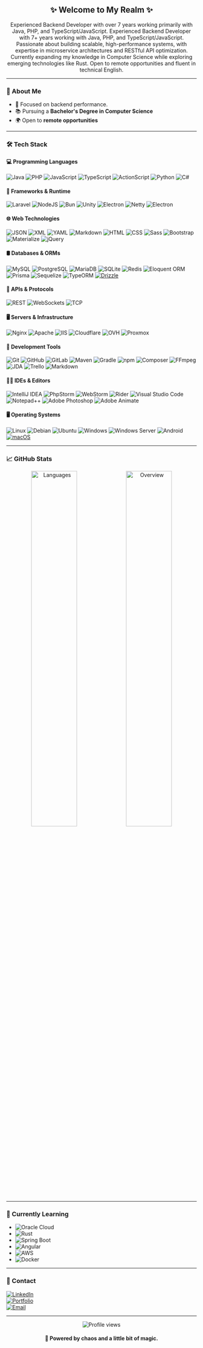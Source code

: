 <h2 align="center">✨ Welcome to My Realm ✨</h2>

<p align="center">
  Experienced Backend Developer with over 7 years working primarily with Java, PHP, and TypeScript/JavaScript.
  Experienced Backend Developer with 7+ years working with Java, PHP, and TypeScript/JavaScript. Passionate about building scalable, high-performance systems, with expertise in microservice architectures and RESTful API optimization. Currently expanding my knowledge in Computer Science while exploring emerging technologies like Rust. Open to remote opportunities and fluent in technical English.
</p>

---

### 🧙 About Me

- 🎯 Focused on backend performance.
- 📚 Pursuing a **Bachelor's Degree in Computer Science**
- 🌍 Open to **remote opportunities**

---

### 🛠️ Tech Stack

#### 💻 Programming Languages
![Java](https://img.shields.io/badge/Java-ED8B00?style=flat&logo=openjdk&logoColor=white)
![PHP](https://img.shields.io/badge/php-%23777BB4.svg?&logo=php&logoColor=white)
![JavaScript](https://img.shields.io/badge/JavaScript-F7DF1E?style=flat&logo=javascript&logoColor=black)
![TypeScript](https://img.shields.io/badge/TypeScript-007ACC?style=flat&logo=typescript&logoColor=white)
![ActionScript](https://img.shields.io/badge/ActionScript-FF0000?style=flat&logoColor=white)
![Python](https://img.shields.io/badge/Python-3670A0?style=flat&logo=python&logoColor=ffdd54)
![C#](https://custom-icon-badges.demolab.com/badge/C%23-%23239120.svg?logo=cshrp&logoColor=white)

#### 🚀 Frameworks & Runtime
![Laravel](https://img.shields.io/badge/Laravel-%23FF2D20.svg?logo=laravel&logoColor=white)
![NodeJS](https://img.shields.io/badge/Node.js-6DA55F?logo=node.js&logoColor=white)
![Bun](https://img.shields.io/badge/Bun-FFCC33?style=flat&logo=bun&logoColor=black)
![Unity](https://img.shields.io/badge/Unity-%23000000.svg?logo=unity&logoColor=white)
![Electron](https://img.shields.io/badge/Electron-47848F?style=flat&logo=electron&logoColor=white)
![Netty](https://img.shields.io/badge/Netty-000000?style=flat)
![Electron](https://img.shields.io/badge/Electron-2B2E3A?logo=electron&logoColor=fff)

#### 🌐 Web Technologies
![JSON](https://img.shields.io/badge/JSON-000?logo=json&logoColor=fff)
![XML](https://img.shields.io/badge/XML-767C52?logo=xml&logoColor=fff)
![YAML](https://img.shields.io/badge/YAML-CB171E?logo=yaml&logoColor=fff)
![Markdown](https://img.shields.io/badge/Markdown-%23000000.svg?logo=markdown&logoColor=white)
![HTML](https://img.shields.io/badge/HTML-%23E34F26.svg?logo=html5&logoColor=white)
![CSS](https://img.shields.io/badge/CSS-639?logo=css&logoColor=fff)
![Sass](https://img.shields.io/badge/Sass-C69?logo=sass&logoColor=fff)
![Bootstrap](https://img.shields.io/badge/Bootstrap-7952B3?logo=bootstrap&logoColor=fff)
![Materialize](https://img.shields.io/badge/Materialize-EE6E73?style=flat&logo=materializecss&logoColor=white)
![jQuery](https://img.shields.io/badge/jQuery-0769AD?logo=jquery&logoColor=fff)

#### 🛢️ Databases & ORMs
![MySQL](https://img.shields.io/badge/MySQL-4479A1?style=flat&logo=mysql&logoColor=white)
![PostgreSQL](https://img.shields.io/badge/PostgreSQL-336791?style=flat&logo=postgresql&logoColor=white)
![MariaDB](https://img.shields.io/badge/MariaDB-003545?style=flat&logo=mariadb&logoColor=white)
![SQLite](https://img.shields.io/badge/SQLite-07405e?style=flat&logo=sqlite&logoColor=white)
![Redis](https://img.shields.io/badge/Redis-DC382D?style=flat&logo=redis&logoColor=white)
![Eloquent ORM](https://img.shields.io/badge/Eloquent-FF2D20?style=flat)
![Prisma](https://img.shields.io/badge/Prisma-2D3748?logo=prisma&logoColor=white)
![Sequelize](https://img.shields.io/badge/Sequelize-52B0E7?style=flat&logo=sequelize&logoColor=white)
![TypeORM](https://img.shields.io/badge/TypeORM-FE0803?style=flat&logo=typeorm&logoColor=white)
[![Drizzle](https://img.shields.io/badge/Drizzle-C5F74F?logo=drizzle&logoColor=000)](#)

#### 🔌 APIs & Protocols
![REST](https://img.shields.io/badge/REST-FF6F61?style=flat)
![WebSockets](https://img.shields.io/badge/WebSockets-008080?style=flat)
![TCP](https://img.shields.io/badge/TCP-0052CC?style=flat)

#### 🖥️ Servers & Infrastructure
![Nginx](https://img.shields.io/badge/Nginx-009639?style=flat&logo=nginx&logoColor=white)
![Apache](https://img.shields.io/badge/Apache-D42029?style=flat&logo=apache&logoColor=white)
![IIS](https://img.shields.io/badge/IIS-0078D7?style=flat)
![Cloudflare](https://img.shields.io/badge/Cloudflare-F38020?style=flat&logo=cloudflare&logoColor=white)
![OVH](https://img.shields.io/badge/OVH-123F6D?style=flat&logo=ovh&logoColor=FFF)
![Proxmox](https://img.shields.io/badge/Proxmox-FA0A35?style=flat)

#### 🔧 Development Tools
![Git](https://img.shields.io/badge/Git-F05032?logo=git&logoColor=fff)
![GitHub](https://img.shields.io/badge/GitHub-181717?style=flat&logo=github&logoColor=white)
![GitLab](https://img.shields.io/badge/Gitlab-FCA121?style=flat&logo=gitlab&logoColor=white)
![Maven](https://img.shields.io/badge/Maven-C71A36?style=flat&logo=apachemaven&logoColor=white)
![Gradle](https://img.shields.io/badge/Gradle-02303A?style=flat&logo=gradle&logoColor=white)
![npm](https://img.shields.io/badge/npm-CB3837?logo=npm&logoColor=fff)
![Composer](https://img.shields.io/badge/Composer-885630?logo=composer&logoColor=fff)
![FFmpeg](https://shields.io/badge/FFmpeg-171717.svg?logo=ffmpeg&style=flat&labelColor=171717&logoColor=5cb85c)
![JDA](https://img.shields.io/badge/JDA-7289DA?style=flat&logo=discord&logoColor=white)
![Trello](https://img.shields.io/badge/Trello-026AA7?style=flat&logo=Trello&logoColor=white)
![Markdown](https://img.shields.io/badge/Markdown-000000?style=flat&logo=markdown&logoColor=white)

#### 🧑‍💻 IDEs & Editors
![IntelliJ IDEA](https://img.shields.io/badge/IntelliJ%20IDEA-000000?style=flat&logo=intellijidea&logoColor=white)
![PhpStorm](https://img.shields.io/badge/PhpStorm-000000?style=flat&logo=phpstorm&logoColor=white)
![WebStorm](https://img.shields.io/badge/WebStorm-000000?style=flat&logo=webstorm&logoColor=white)
![Rider](https://img.shields.io/badge/Rider-000000?style=flat&logo=rider&logoColor=white)
![Visual Studio Code](https://custom-icon-badges.demolab.com/badge/Visual%20Studio%20Code-0078d7.svg?logo=vsc&logoColor=white)
![Notepad++](https://img.shields.io/badge/Notepad++-90E59A.svg?&logo=notepad%2b%2b&logoColor=black)
![Adobe Photoshop](https://img.shields.io/badge/Adobe%20Photoshop-31A8FF?style=flat&logo=adobe%20photoshop&logoColor=white)
![Adobe Animate](https://img.shields.io/badge/Adobe%20Animate-FF0000?style=flat&logo=adobe%20animate&logoColor=white)

#### 🖥️ Operating Systems
![Linux](https://img.shields.io/badge/Linux-FCC624?logo=linux&logoColor=black)
![Debian](https://img.shields.io/badge/Debian-A81D33?logo=debian&logoColor=fff)
![Ubuntu](https://img.shields.io/badge/Ubuntu-E95420?style=flat&logo=ubuntu&logoColor=white)
![Windows](https://custom-icon-badges.demolab.com/badge/Windows-0078D6?logo=windows11&logoColor=white)
![Windows Server](https://custom-icon-badges.demolab.com/badge/Windows-0078D6?logo=windows11&logoColor=white)
![Android](https://img.shields.io/badge/Android-3DDC84?style=flat&logo=android&logoColor=white)
[![macOS](https://img.shields.io/badge/macOS-000000?logo=apple&logoColor=F0F0F0)](#)

---

### 📈 GitHub Stats

<p align="center">
  <img src="https://raw.githubusercontent.com/anthony-hyo/github-stats-transparent/refs/heads/output/generated/languages.svg" width="49%" alt="Languages" />
  <img src="https://raw.githubusercontent.com/anthony-hyo/github-stats-transparent/refs/heads/output/generated/overview.svg" width="49%" alt="Overview" />
</p>

---

### 🧠 Currently Learning

- ![Oracle Cloud](https://custom-icon-badges.demolab.com/badge/Oracle%20Cloud-F80000?logo=oracle&logoColor=white)
- ![Rust](https://img.shields.io/badge/-Rust-000000?style=flat&logo=rust&logoColor=white)
- ![Spring Boot](https://img.shields.io/badge/-Spring%20Boot-6DB33F?style=flat&logo=springboot&logoColor=white)
- ![Angular](https://img.shields.io/badge/-Angular-DD0031?style=flat&logo=angular&logoColor=white)
- ![AWS](https://custom-icon-badges.demolab.com/badge/AWS-%23FF9900.svg?logo=aws&logoColor=white)
- ![Docker](https://img.shields.io/badge/Docker-2496ED?logo=docker&logoColor=fff)

---

### 🔗 Contact

[![LinkedIn](https://img.shields.io/badge/-LinkedIn-df2002?style=flat&logo=linkedin)](https://www.linkedin.com/in/anthony-hyo/)  
[![Portfolio](https://img.shields.io/badge/Portfolio-anthhyo.dev-df2002?style=flat&logo=googlechrome)](https://anthhyo.dev)  
[![Email](https://img.shields.io/badge/Email-contact@anthhyo.dev-df2002?style=flat&logo=gmail)](mailto:contact@anthhyo.dev)

---

<p align="center">
  <img src="https://komarev.com/ghpvc/?username=anthony-hyo&label=Visitors&color=df2002&style=flat" alt="Profile views" />
</p>

<h4 align="center">
  💙 Powered by chaos and a little bit of magic.
</h4>
